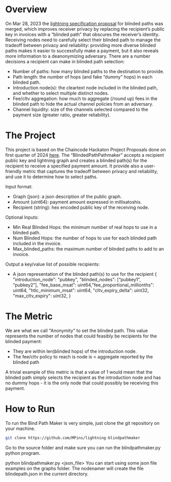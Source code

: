# Overview
On Mar 28, 2023 the [lightning specification proposal](https://github.com/lightning/bolts/blob/master/proposals/route-blinding.md) for blinded paths was merged, which improves receiver privacy by replacing the recipient’s public key in invoices with a “blinded path” that obscures the receiver’s identity. Receiving nodes need to carefully select their blinded path to manage the tradeoff between privacy and reliability: providing more diverse blinded paths makes it easier to successfully make a payment, but it also reveals more information to a deanonymizing adversary. There are a number decisions a recipient can make in blinded path selection:
- Number of paths: how many blinded paths to the destination to provide.
- Path length: the number of hops (and fake “dummy” hops) in each blinded path.
- Introduction node(s): the cleartext node included in the blinded path, and whether to
select multiple distinct nodes.
- Fee/cltv aggregation: how much to aggregate (/round up) fees in the blinded path to
hide the actual channel policies from an adversary.
- Channel liquidity: size of the channels selected compared to the payment size (greater
ratio, greater reliability).

# The Project
This project is based on the Chaincode Hackaton Project Proposals done on first quarter of 2024 [here](https://github.com/MPins/lightning-blindpathmaker/blob/3ee9a8af3a3c2029ff32ea93116a435ce2437044/Hackathon_Project_-_Blinded_Path_Maker.pdf). The
“BlindedPathPathmaker” accepts a recipient public key and lightning graph and creates a blinded path(s) for the recipient to receive a specified payment amount. It provide also a user-friendly metric that captures the tradeoff between privacy and reliability, and use it to determine how to select paths.

Input format:
- Graph (json): a json description of the public graph.
- Amount (uint64): payment amount expressed in millisatoshis.
- Recipient (string): hex encoded public key of the receiving node.

Optional Inputs:
- Min Real Blinded Hops: the minimum number of real hops to use in a blinded path.
- Num Blinded Hops: the number of hops to use for each blinded path included in the invoice.
- Max_blinded_paths: the maximum number of blinded paths to add to an invoice.

Output a key/value list of possible recipients:
- A json representation of the blinded path(s) to use for the recipient
{
"introduction_node": "pubkey",
"blinded_nodes": [“pubkey1”, “pubkey2”],
"fee_base_msat": uint64,"fee_proportional_millionths": uint64,
"htlc_minimum_msat": uint64,
"cltv_expiry_delta": uint32,
"max_cltv_expiry": uint32,
}

# The Metric
We are what we call "Anonymity" to set the blinded path. This value represents the number of nodes that could feasibly be recipients for the blinded payment:
- They are within len(blinded hops) of the introduction node.
- The fee/cltv policy to reach is node is < aggregate reported by the blinded path

A trivial example of this metric is that a value of 1 would mean that the blinded path simply
selects the recipient as the introduction node and has no dummy hops - it is the only node that
could possibly be receiving this payment.

# How to Run
To run the Bind Path Maker is very simple, just clone the git repository on your machine.

```sh
git clone https://github.com/MPins/lightning-blindpathmaker
```

Go to the source folder and make sure you can run the blindpathmaker.py python program.

python blindpathmaker.py <json_file> <amount> <destination>
You can start using some json file examples on the graphs folder. The nodenamer will create the file blindepath.json in the current directory.